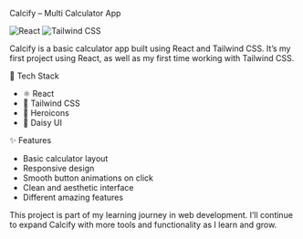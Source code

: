 Calcify – Multi Calculator App

![React](https://img.shields.io/badge/React-20232A?style=for-the-badge&logo=react&logoColor=61DAFB)
![Tailwind CSS](https://img.shields.io/badge/TailwindCSS-0F172A?style=for-the-badge&logo=tailwind-css&logoColor=38BDF8)

Calcify is a basic calculator app built using React and Tailwind CSS.
It’s my first project using React, as well as my first time working with Tailwind CSS.

🔧 Tech Stack

- ⚛️ React
- 🎨 Tailwind CSS
- 🔔 Heroicons
- 🌼 Daisy UI

✨ Features

- Basic calculator layout
- Responsive design
- Smooth button animations on click
- Clean and aesthetic interface
- Different amazing features

This project is part of my learning journey in web development.
I’ll continue to expand Calcify with more tools and functionality as I learn and grow.
